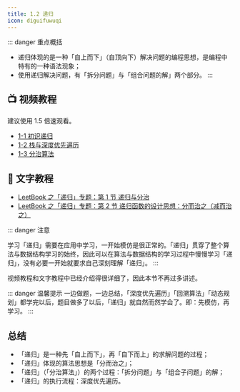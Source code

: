 ```yaml
---
title: 1.2 递归
icon: diguifuwuqi
---
```


::: danger 重点概括
+ 递归体现的是一种「自上而下」（自顶向下）解决问题的编程思想，是编程中特有的一种语法现象；
+ 使用递归解决问题，有「拆分问题」与「组合问题的解」两个部分。
::: 

## :tv: **视频教程**

建议使用 1.5 倍速观看。

+ [1-1 初识递归](https://www.bilibili.com/video/BV11h411h7nT?p=1)
+ [1-2 栈与深度优先遍历](https://www.bilibili.com/video/BV11h411h7nT?p=2)
+ [1-3 分治算法](https://www.bilibili.com/video/BV11h411h7nT?p=3)

## :notebook_with_decorative_cover: 文字教程

+ [LeetBook 之「递归」专题：第 1 节 递归与分治](https://leetcode-cn.com/leetbook/read/recursion-and-divide-and-conquer/r24abc/)
+ [LeetBook 之「递归」专题：第 2 节 递归函数的设计思想：分而治之（减而治之）](https://leetcode-cn.com/leetbook/read/recursion-and-divide-and-conquer/r21rci/)


::: danger 注意

学习「递归」需要在应用中学习，一开始模仿是很正常的。「递归」贯穿了整个算法与数据结构学习的始终，因此可以在算法与数据结构的学习过程中慢慢学习「递归」，没有必要一开始就要求自己深刻理解「递归」。
:::

视频教程和文字教程中已经介绍得很详细了，因此本节不再过多讲述。

::: danger 温馨提示
一边做题，一边总结，「深度优先遍历」「回溯算法」「动态规划」都学完以后，题目做多了以后，「递归」就自然而然学会了。即：先模仿，再学习。
::: 

## 总结

+ 「递归」是一种先「自上而下」，再「自下而上」的求解问题的过程；
+ 「递归」体现的算法思想是「分而治之」；
+ 「递归」（「分治算法」）的两个过程：「拆分问题」与「组合子问题」的解；
+ 「递归」的执行流程：深度优先遍历。



